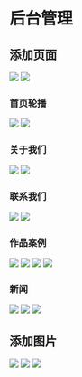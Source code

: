 # 后台管理

## 添加页面

![](./images/Snipaste_2024-12-28_15-26-57.png)
![](./images/Snipaste_2024-12-28_15-28-04.png)

### 首页轮播
![](./images/Snipaste_2024-12-28_15-28-35.png)
![](./images/Snipaste_2024-12-28_15-30-12.png)

### 关于我们
![](./images/Snipaste_2024-12-28_15-42-20.png)
![](./images/Snipaste_2024-12-28_15-43-07.png)

### 联系我们
![](./images/Snipaste_2024-12-28_15-40-16.png)
![](./images/Snipaste_2024-12-28_15-40-58.png)


### 作品案例
![](./images/Snipaste_2024-12-28_15-34-13.png)
![](./images/Snipaste_2024-12-28_15-34-43.png)
![](./images/Snipaste_2024-12-28_15-35-53.png)
![](./images/Snipaste_2024-12-28_15-37-39.png)

### 新闻
![](./images/Snipaste_2024-12-28_15-44-09.png)
![](./images/Snipaste_2024-12-28_15-45-49.png)
![](./images/Snipaste_2024-12-28_15-45-22.png)


## 添加图片
![](./images/Snipaste_2024-12-28_15-49-30.png)
![](./images/Snipaste_2024-12-28_15-49-49.png)
![](./images/Snipaste_2024-12-28_15-51-13.png)
